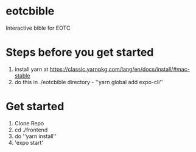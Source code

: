 # eotcbible
Interactive bible for EOTC

# Steps before you get started
1. install yarn at https://classic.yarnpkg.com/lang/en/docs/install/#mac-stable
2. do this in ./eotcbible directory - ''yarn global add expo-cli''
# Get started
1. Clone Repo
2. cd ./frontend
3. do ''yarn install''
4. 'expo start'


